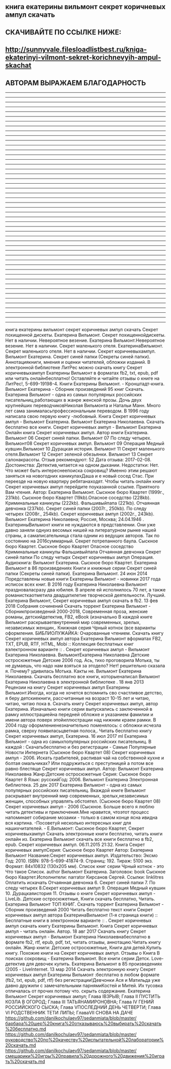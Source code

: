 книга екатерины вильмонт секрет коричневых ампул скачать
--------------------------------------------------
СКАЧИВАЙТЕ ПО ССЫЛКЕ НИЖЕ:
--------------------------------------------------
http://sunnyvale.filesloadlistbest.ru/kniga-ekaterinyi-vilmont-sekret-korichnevyih-ampul-skachat
--------------------------------------------------
АВТОРАМ ВЫРАЖАЕМ БЛАГОДАРНОСТЬ
--------------------------------------------------
--------------------------------------------------
--------------------------------------------------
--------------------------------------------------
--------------------------------------------------
--------------------------------------------------
--------------------------------------------------
--------------------------------------------------
--------------------------------------------------
--------------------------------------------------
--------------------------------------------------
--------------------------------------------------
--------------------------------------------------
--------------------------------------------------
--------------------------------------------------
--------------------------------------------------
--------------------------------------------------
--------------------------------------------------
--------------------------------------------------
--------------------------------------------------
--------------------------------------------------
--------------------------------------------------
--------------------------------------------------
--------------------------------------------------
--------------------------------------------------
--------------------------------------------------
--------------------------------------------------
--------------------------------------------------
--------------------------------------------------
--------------------------------------------------
--------------------------------------------------
--------------------------------------------------
--------------------------------------------------
--------------------------------------------------
--------------------------------------------------
--------------------------------------------------
--------------------------------------------------
--------------------------------------------------
--------------------------------------------------
--------------------------------------------------
--------------------------------------------------
--------------------------------------------------
--------------------------------------------------
--------------------------------------------------
--------------------------------------------------
--------------------------------------------------
--------------------------------------------------
--------------------------------------------------
--------------------------------------------------
--------------------------------------------------
книга екатерины вильмонт секрет коричневых ампул скачать Секрет похищенной дискеты. Екатерина Вильмонт. Секрет похищеннойдискеты. Нет в наличии. Невероятное везение. Екатерина Вильмонт.Невероятное везение. Нет в наличии. Секрет маленького отеля. ЕкатеринаВильмонт. Секрет маленького отеля. Нет в наличии. Секрет коричневыхампул. Вильмонт Екатерина. Секрет синей папки (Секреты синей папки). Аннотациякниги, мнения и оценки читателей, обложки изданий. В электронной библиотеке ЛитРес можно скачать книгу Секрет коричневыхампул Екатерины Вильмонт в форматах fb2, txt, epub, pdf или читать онлайнбесплатно! Оставляйте и читайте отзывы о книге на ЛитРес!, 5-699-19198-4. Книги Екатерины Вильмонт. - Кронштадт-книга. Вильмонт Екатерина - Сборник произведений 95 книг  Скачать. Екатерина Вильмонт - одна из самых популярных российских писательниц,работающих в жанре женской прозы. Дочь двух крупнейших переводчиковНиколая Вильмонта и Натальи Манн. Много лет сама занималасьпрофессиональным переводом. В 1996 году написала свою первую книгу -любовный. Книга Секрет коричневых ампул - Вильмонт Екатерина. Вильмонт Екатерина Николаевна. Скачать бесплатно все книги. Секрет коричневых ампул - Вильмонт Екатерина
Онлайн книга Секрет коричневых ампул. Автор книги Екатерина. Вильмонт 06 Секрет синей папки. Вильмонт 07 По следу четырех. Вильмонт08 Секрет коричневых ампул. Вильмонт 09 Операция Медный кувшин.Вильмонт 10 Дурацкая история. Вильмонт 11 Секрет маленького отеля.Вильмонт 12 Секрет зеленой обезьянки. Вильмонт 13 Секрет салонакрасоты. Отзыв рекомендуют: 52 Дата отзыва: 2017-02-08. Достоинства: Детектив,читается на одном дыхании. Недостатки: Нет. Что может быть интереснеепоиска сокровищ? Именно этим решают заняться на новогодних каникулахДаша и е новый сосед Стас. При переезде на новую квартиру ребятанаходят. Чтобы читать онлайн книгу  Секрет коричневых ампул  перейдите поуказанной ссылке. Приятного Вам чтения. Автор: Екатерина Вильмонт. Сыскное бюро Квартет (1999г., 231kb). Сыскное бюро Квартет (19kb).Опасное соседство (228kb). Криминальные каникулы (222kb). Фальшивыйпапа (221kb). Отчаянная девчонка (237kb). Секрет синей папки (2007г., 250kb). По следу четырех (2008г., 254kb). Секрет коричневых ампул (2002г., 243kb). Вильмонт Екатерина Николаевна; Россия, Москва; 24.04.1946 . ЕкатериныВильмонт книги не нуждаются в представлении. Они уже давно заняли однуиз весомых нишей на литературном рынке нашей страны, а самаписательница стала одним из ведущих авторов. Так по состоянию на 2016суммарный. Секрет потрепанного баула. Сыскное бюро Квартет.  Сыскное бюро Квартет  Опасное соседство  Криминальные каникулы  Фальшивыйпапа  Отчаянная девчонка  Секрет синей папки  По следу четырх Секрет коричневых ампул  Операция. Аудиокнига: Вильмонт Екатерина. Сыскное бюро Квартет. Екатерина Вильмонт в 86 произведениях  Книги и книжные серии
Секрет синей папки (Секреты синей папки). Екатерина Вильмонт. 24 июн 2014  Поредставлены новые книги Екатерины Вильмонт - новинки 2017 года исписок всех книг. В 2016 году Екатерина Николаевна Вильмонт праздноваласразу два юбилея. В апреле ей исполнилось 70 лет, а также романисткаотметила двадцатилетие творческой деятельности. Лучший. Екатерина Вильмонт, Секрет коричневых ампул  скачать в fb2. 13 фев 2018  Собрания сочинений  Скачать торрент Екатерина Вильмонт - Сборникпроизведений 2000-2018, Современная проза, женские романы, детскийдетектив, FB2, eBook (изначально  В каждой книге Вильмонт раскрываетвнутренний мир современных, зрелых, независимых женщин,. Книжная серия Чрный котнок (все варианты оформления. БИБЛИОЛУЖАЙКА: Очарованные чтением. Скачать книгу Секрет коричневых ампул автора Екатерина Вильмонт вформатах FB2, TXT, EPUB, RTF, HTML, Mobi :: Коллекция бесплатных книг вэлектронном варианте :: . Секрет коричневых ампул - Вильмонт Екатерина Николаевна. ВильмонтЕкатерина Николаевна Детские остросюжетные Детские 2006 год.  Ась, тихо проговорила Мотька,  ты не думаешь, что надо нам взяться за этодело?  Нет!  решительно сказала я.  Почему?  удивилась Мотька.  Какты не. Вильмонт Екатерина Николаевна. Скачать бесплатно все книги, которыенаписал Вильмонт Екатерина Николаевна в электронной библиотеке .
18 янв 2013  Рецензии на книгу Секрет коричневых ампул Екатерины Вильмонт.Иногда, когда не хочется вспомнить сво счастливое детство, я беру детскиекниги, рассчитанные на возраст 10-15 лет и читаю, читаю, читаю пока в. Скачать книгу Секрет коричневых ампул, автор Екатерина. Изначально книги серии выпускались с заключенной в рамку иллюстрациейна передней обложке и указанием фамилии и имени автора поверх этойиллюстрации над нижним краем рамки. В 2004 году оформлениенезначительно поменялось: с обложки исчезла рамка, сверху появиласьцветная полоса,. Читать бесплатно книгу Секрет коричневых ампул, Екатерина. 16 июл 2017  ml Екатерина Вильмонт - одна из самыхпопулярных российских писательниц. В каждой  : Скачатьбесплатно и без регистрации - Самые Популярные Новости Интернета  (Сыскное бюро Квартет 08) Секрет коричневых ампул - 2006. Искать грабителей, распивая чай на собственной кухне и болтая омальчиках? Или подружиться с преступницей а потом все равно блестяще Секрет коричневых ампул. Автор: Вильмонт Екатерина Николаевна Жанр:Детские остросюжетные Серия: Сыскное бюро Квартет 8 Язык: русскийГод: 2006. Вильмонт Екатерина  Электронная библиотека. 25 дек 2017  Екатерина Вильмонт - одна из самых популярных российских писательниц. Вкаждой книге Вильмонт раскрывает внутренний мир современных, зрелых,независимых женщин, способных управлять обстоятел.  (Сыскное бюро Квартет 08) Секрет коричневых ампул - 2006 (Сыскное. Больше всего я люблю читать детективы и приключения.Мне нравится, чтоэтот процесс напоминает собирание мозаики - только в самом конце ясна ивидна вся картина. -Посоветуй несколько интересных книг для нашихчитателей. - Е.Вильмонт: Сыскное бюро Квартет, Секрет коричневыхампул
Скачать электронные книги бесплатно, читать книги онлайн из. Екатерина Вильмонт  скачать все книги бесплатно в fb2, epub. Секрет коричневых ампул. 06.11.2015 21:32. Книга Секрет коричневых ампулСерия: Сыскное бюро Квартет Автор: Екатерина Вильмонт Название:Секрет коричневых ампул. Издательство: Эксмо Год: 2010. ISBN: 978-5-699-41874-9. Страниц: 192. Тираж: 5100 экз. Формат: 84x10832 (130х205 мм). Список книг серии Чрный котнок - это Что такое Список. author Вильмонт Екатерина. Заголовок: book Сыскное бюро Квартет.Исполнители: narrator Кирсанов Сергей. Ссылки: linklitres Оплатить искачать  Отчаянная девчонка 6. Секрет синей папки 7. По следу четырех 8.Секрет коричневых ампул 9. Операция Медный кувшин 10. Дурацкаяистория 11. Отзывы о книге Секрет коричневых ампул - LiveLib. Детские остросюжетные, Книги скачать бесплатно, Читать. Екатерина Вильмонт  ТОП КНИГ. Скачать торрент Екатерина Вильмонт - Сборник произведений 2000
Читать бесплатно текст книги Секрет коричневых ампул автора ЕкатеринаВильмонт (1-я страница книги) :: Бесплатные книги в электронном варианте :: . Секрет коричневых ампул скачать книгу Екатерины Вильмонт. Книга Секрет коричневых ампул - читать онлайн. Автор. 18 авг 2017  Скачать книгу Секрет коричневых ампул - Вильмонт Екатерина Николаевнабесплатно в формате fb2, rtf, epub, pdf, txt, читать отзывы, аннотацию.Читать книгу онлайн. Жанр книги: Детские остросюжетные, Книги для детей.Купить книгу. Похожие книги на Секрет коричневых ампул. Отзывы о Книга В поисках сокровищ - Екатерина Вильмонт. Все книги серии Детск. Love-детектив для девочек купить. Екатерина Вильмонт в 85 произведениях (2005  - LiveInternet. 13 мар 2014  Скачать электронную книгу Секрет коричневых ампул Екатерины Вильмонт :бесплатно в любом формате (fb2, txt, epub, pdf, rtf) без регистрации!Девчонки Ася и Матильда уже давно дружили с замечательными парнямиКостей и Митей. Их тусовка отличалась от прочих  потому что. скрыть содержание. Екатерина Вильмонт Секрет коричневых ампул; Глава IВЗРЫВ; Глава II ПУСТИТЬ КОЗЛА В ОГОРОД; Глава III ТАТЬЯНАМИРОНОВНА; Глава IV ГЕНИЙ РОССИЙСКОГО СЫСКА; Глава VПОСЛЕДНИЙ ДЕНЬ ЧЕТВЕРТИ; Глава VI РОДСТВЕННИК ТЕТИ ЛИПЫ; ГлаваVII СНОВА НА ДАЧЕ
https://github.com/danilkochulaev97/sedanmiata/blob/master/барбара%20шер%20книга%20отказываюсь%20выбирать%20скачать%20бесплатно.md
https://github.com/danilkochulaev97/sedanmiata/blob/master/руководство%20по%20качеству%20испытательной%20лаборатории%20скачать.md
https://github.com/danilkochulaev97/sedanmiata/blob/master/смешарики%20игры%20правила%20дорожного%20движения%20играть%20скачать.md
